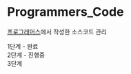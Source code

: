 # Programmers_Code

<a href="https://programmers.co.kr/learn/challenges">프로그래머스</a>에서 작성한 소스코드 관리 

1단계 - 완료
<br>
2단계 - 진행중
<br>
3단계
